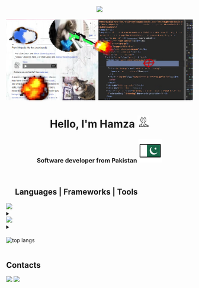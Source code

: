 <div align=center>
<a href="https://visitcount.itsvg.in">
  <img src="https://visitcount.itsvg.in/api?id=humzasadiq&label=Profile%20Views&color=12&icon=5&pretty=true" />
</a></div>

</br>
<div align="center"><img width="800" src="https://github.com/humzasadiq/humzasadiq/blob/main/cover.png?raw=true"/></div>
<h1 align="center">Hello, I'm Hamza <img height="32" width="32" src="https://github.com/humzasadiq/humzasadiq/blob/main/neko32.gif?raw=true"/><br/>
</h1>
<h3 align="center">
  Software developer from Pakistan 
  <img src="https://raw.githubusercontent.com/humzasadiq/humzasadiq/6f03fe5979da52c931629e19d1b10333ac1e3373/flag-pakistan.svg" alt="🇵🇰" />
</h3>
<br/>

<div id="toc">
  <ul style="list-style: none">
    <summary>
      <h2 align="left">Languages | Frameworks | Tools</h2>
    </summary>
  </ul>
</div>

<div align="left">
    <img src="https://skillicons.dev/icons?i=js,py,cpp,css,react,mysql,mongodb,postgres"/>
    <details>
      <summary></summary>
        JavaScript | Python | C++ | CSS | React | MySQL | MongoDB | PostgreSQL
</details>
  <img src="https://skillicons.dev/icons?i=express,electron,threejs,figma,blender" />
  <details>
    <summary></summary>
    Express.js | Electron | Three.js | | Figma | Blender
</details>
</div>
<br>
<div align=left>
  <img width=325 align="center" src="https://github-readme-stats.vercel.app/api/top-langs/?username=humzasadiq&hide=HTML&border_color=3D444D&layout=compact&theme=transparent&border_radius=10&exclude_repo=github-readme-stats" alt="top langs" />
</div>
<br/>
<h2 align="left">Contacts</h2>

[<img src="https://skillicons.dev/icons?i=gmail"/>](mailto:humzasadiq52@gmail.com)
[<img src="https://skillicons.dev/icons?i=linkedin"/>](https://www.linkedin.com/in/hamza-sadiq-887241240/)
